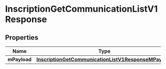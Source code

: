 
# InscriptionGetCommunicationListV1Response

## Properties
| Name | Type | Description | Notes |
| ------------ | ------------- | ------------- | ------------- |
| **mPayload** | [**InscriptionGetCommunicationListV1ResponseMPayload**](InscriptionGetCommunicationListV1ResponseMPayload.md) |  |  |




